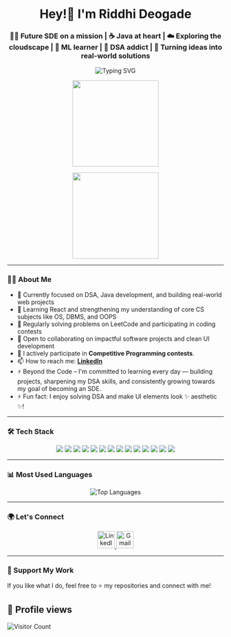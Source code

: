 <h1 align="center"> Hey!👋 I'm Riddhi Deogade</h1>
<h3 align="center">👩‍💻 Future SDE on a mission | ☕ Java at heart | ☁️ Exploring the cloudscape | 🤖 ML learner | 🧩 DSA addict | 🚀 Turning ideas into real-world solutions</h3>

<p align="center">
<img 
  src="https://readme-typing-svg.herokuapp.com?font=Fira+Code&size=22&pause=1000&center=true&vCenter=true&width=435&lines=Java+Developer;Always+learning+something+new+%F0%9F%92%AA;Competitive+Programmer;Problem+Solver" 
  alt="Typing SVG" 
/>

</p>
<p align="center">
  <img src="https://media.giphy.com/media/26tn33aiTi1jkl6H6/giphy.gif" width="200"/>
</p>
<p align="center">
  <img src="https://media.giphy.com/media/jAYUbVXgESSti/giphy.gif" width="200"/>
</p>

---

### 👩‍💻 About Me

- 📌 Currently focused on DSA, Java development, and building real-world web projects
- 🚧 Learning React and strengthening my understanding of core CS subjects like OS, DBMS, and OOPS
- 🧠 Regularly solving problems on LeetCode and participating in coding contests
- 🤝 Open to collaborating on impactful software projects and clean UI development
- 🚀 I actively participate in **Competitive Programming contests**.
- 📫 How to reach me: **[LinkedIn](https://www.linkedin.com/in/riddhi-deogade-02912b278/)**
- ⚡ Beyond the Code – I'm committed to learning every day — building projects, sharpening my DSA skills, and consistently growing towards my goal of becoming an SDE.
- ⚡ Fun fact: I enjoy solving DSA and make UI elements look ✨ aesthetic ✨!

---

### 🛠️ Tech Stack
<p align="center">
  <img src="https://img.shields.io/badge/C-%2300599C.svg?style=for-the-badge&logo=c&logoColor=white" />
  <img src="https://img.shields.io/badge/Java-%23ED8B00.svg?style=for-the-badge&logo=java&logoColor=white" />
  <img src="https://img.shields.io/badge/Python-3670A0?style=for-the-badge&logo=python&logoColor=ffdd54" />
  <img src="https://img.shields.io/badge/JavaScript-%23323330.svg?style=for-the-badge&logo=javascript&logoColor=%23F7DF1E" />
  <img src="https://img.shields.io/badge/HTML-%23E34F26.svg?style=for-the-badge&logo=html5&logoColor=white" />
  <img src="https://img.shields.io/badge/CSS-%231572B6.svg?style=for-the-badge&logo=css3&logoColor=white" />
  <img src="https://img.shields.io/badge/React-%2320232a.svg?style=for-the-badge&logo=react&logoColor=%2361DAFB" />
  <img src="https://img.shields.io/badge/SpringBoot-%236DB33F.svg?style=for-the-badge&logo=springboot&logoColor=white" />
  <img src="https://img.shields.io/badge/MySQL-4479A1.svg?style=for-the-badge&logo=mysql&logoColor=white" />
  <img src="https://img.shields.io/badge/MachineLearning-%23F7931E.svg?style=for-the-badge&logo=scikit-learn&logoColor=white" />
  <img src="https://img.shields.io/badge/Git-%23F05033.svg?style=for-the-badge&logo=git&logoColor=white" />
  <img src="https://img.shields.io/badge/Maven-%23C71A36.svg?style=for-the-badge&logo=apachemaven&logoColor=white" />
  <img src="https://img.shields.io/badge/VSCode-%23007ACC.svg?style=for-the-badge&logo=visual-studio-code&logoColor=white" />
  <img src="https://img.shields.io/badge/IntelliJ-%23000000.svg?style=for-the-badge&logo=intellijidea&logoColor=white" />
</p>


---

### 📊 Most Used Languages

<p align="center">
  <img src="https://github-readme-stats.vercel.app/api/top-langs?username=RiddhiDeogade&layout=compact&theme=tokyonight" alt="Top Languages" />
</p>

---

### 🌍 Let's Connect

<p align="center">
  <a href="https://www.linkedin.com/in/riddhi-deogade-02912b278/" target="blank">
    <img src="https://skillicons.dev/icons?i=linkedin" alt="LinkedIn" height="40" />
  </a>
  <a href="mailto:deogaderiddhi@gmail.com">
    <img src="https://skillicons.dev/icons?i=gmail" alt="Gmail" height="40" />
  </a>
  
</p>

---

### 🙏 Support My Work

If you like what I do, feel free to ⭐ my repositories and connect with me!

## 👀 Profile views

![Visitor Count](https://profile-counter.glitch.me/{RiddhiDeogade}/count.svg)
